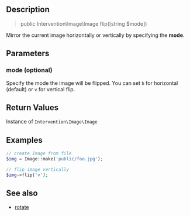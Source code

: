 ## Description

> public Intervention\Image\Image flip([string $mode])

Mirror the current image horizontally or vertically by specifying the **mode**.


## Parameters

### mode (optional)
Specify the mode the image will be flipped. You can set ```h``` for horizontal (default) or ```v``` for vertical flip.


## Return Values
Instance of `Intervention\Image\Image`

## Examples

```php
// create Image from file
$img = Image::make('public/foo.jpg');

// flip image vertically
$img->flip('v');
```

## See also

- [rotate](/api/rotate)